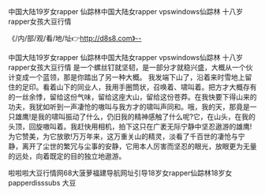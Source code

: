 中国大陆19岁女rapper
仙踪林中国大陆女rapper
vpswindows仙踪林
十八岁rapper女孩大豆行情


《/内/部/观/看/地/址👉http://d8s8.com》--

中国大陆19岁女rapper
仙踪林中国大陆女rapper
vpswindows仙踪林
十八岁rapper女孩大豆行情
是一个螺丝钉就坚韧，是一部分才就稳兴盛，大概从一个伙计变成一个蓝领，那是你踏出了另一种大概。
我发端下山了，沿着来时雪地上留住的足印。看着山下的同业人，我用手圈筒状，召唤着、啸叫着。把方才大概存有的一丝余悸，留给这份气味，留给这座大山，留给这份苍莽。在我快要下得山来的功夫，我犹如听到一声凄怆的嗷叫与我方才的啸叫声同和。哦，我的天，那竟是一只雄鹰!是我的啸叫振动了什么，仍旧我的精神感触了什么呢?它，在山头，在我的头顶，回旋嗷叫着。我赶快用相机，拍下这只在广袤无际宁静中坚忍遨游的雄鹰!为它赞美，为它放歌!万万年来，这万重关山的精灵，淡看了千百世的凄怆与宁静，离开了尘世的繁冗与尘事的安静，它用本人厉害而坚忍的眼光，放眼更为无量的远处，向着既定的目的独立地遨游。





啦啦啦大豆行情网68大菠萝福建导航网址引导18岁女rapper仙踪林18岁女papperdisssubs 大豆
